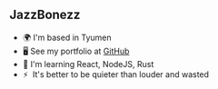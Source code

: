 ## JazzBonezz

* 🌍 I'm based in Tyumen
* 🖥️ See my portfolio at [GitHub](http://github.com/JazzBonezz)
* 🧠 I'm learning React, NodeJS, Rust
* ⚡  It's better to be quieter than louder and wasted


